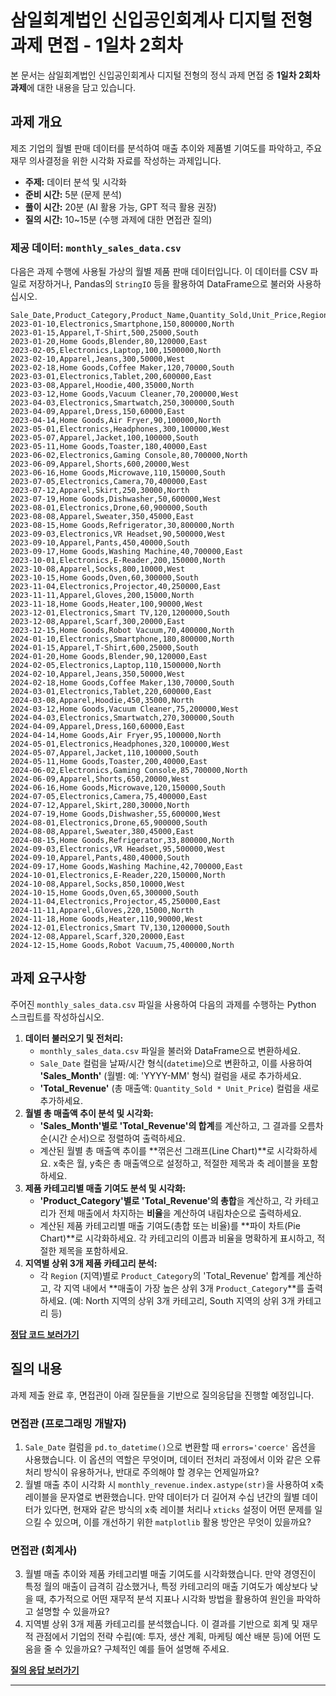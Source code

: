 # 삼일회계법인 신입공인회계사 디지털 전형 과제 면접 - 1일차 2회차

본 문서는 삼일회계법인 신입공인회계사 디지털 전형의 정식 과제 면접 중 **1일차 2회차 과제**에 대한 내용을 담고 있습니다.

## 과제 개요

제조 기업의 월별 판매 데이터를 분석하여 매출 추이와 제품별 기여도를 파악하고, 주요 재무 의사결정을 위한 시각화 자료를 작성하는 과제입니다.

  * **주제:** 데이터 분석 및 시각화
  * **준비 시간:** 5분 (문제 분석)
  * **풀이 시간:** 20분 (AI 활용 가능, GPT 적극 활용 권장)
  * **질의 시간:** 10\~15분 (수행 과제에 대한 면접관 질의)

### 제공 데이터: `monthly_sales_data.csv`

다음은 과제 수행에 사용될 가상의 월별 제품 판매 데이터입니다. 이 데이터를 CSV 파일로 저장하거나, Pandas의 `StringIO` 등을 활용하여 DataFrame으로 불러와 사용하십시오.

```csv
Sale_Date,Product_Category,Product_Name,Quantity_Sold,Unit_Price,Region
2023-01-10,Electronics,Smartphone,150,800000,North
2023-01-15,Apparel,T-Shirt,500,25000,South
2023-01-20,Home Goods,Blender,80,120000,East
2023-02-05,Electronics,Laptop,100,1500000,North
2023-02-10,Apparel,Jeans,300,50000,West
2023-02-18,Home Goods,Coffee Maker,120,70000,South
2023-03-01,Electronics,Tablet,200,600000,East
2023-03-08,Apparel,Hoodie,400,35000,North
2023-03-12,Home Goods,Vacuum Cleaner,70,200000,West
2023-04-03,Electronics,Smartwatch,250,300000,South
2023-04-09,Apparel,Dress,150,60000,East
2023-04-14,Home Goods,Air Fryer,90,100000,North
2023-05-01,Electronics,Headphones,300,100000,West
2023-05-07,Apparel,Jacket,100,100000,South
2023-05-11,Home Goods,Toaster,180,40000,East
2023-06-02,Electronics,Gaming Console,80,700000,North
2023-06-09,Apparel,Shorts,600,20000,West
2023-06-16,Home Goods,Microwave,110,150000,South
2023-07-05,Electronics,Camera,70,400000,East
2023-07-12,Apparel,Skirt,250,30000,North
2023-07-19,Home Goods,Dishwasher,50,600000,West
2023-08-01,Electronics,Drone,60,900000,South
2023-08-08,Apparel,Sweater,350,45000,East
2023-08-15,Home Goods,Refrigerator,30,800000,North
2023-09-03,Electronics,VR Headset,90,500000,West
2023-09-10,Apparel,Pants,450,40000,South
2023-09-17,Home Goods,Washing Machine,40,700000,East
2023-10-01,Electronics,E-Reader,200,150000,North
2023-10-08,Apparel,Socks,800,10000,West
2023-10-15,Home Goods,Oven,60,300000,South
2023-11-04,Electronics,Projector,40,250000,East
2023-11-11,Apparel,Gloves,200,15000,North
2023-11-18,Home Goods,Heater,100,90000,West
2023-12-01,Electronics,Smart TV,120,1200000,South
2023-12-08,Apparel,Scarf,300,20000,East
2023-12-15,Home Goods,Robot Vacuum,70,400000,North
2024-01-10,Electronics,Smartphone,180,800000,North
2024-01-15,Apparel,T-Shirt,600,25000,South
2024-01-20,Home Goods,Blender,90,120000,East
2024-02-05,Electronics,Laptop,110,1500000,North
2024-02-10,Apparel,Jeans,350,50000,West
2024-02-18,Home Goods,Coffee Maker,130,70000,South
2024-03-01,Electronics,Tablet,220,600000,East
2024-03-08,Apparel,Hoodie,450,35000,North
2024-03-12,Home Goods,Vacuum Cleaner,75,200000,West
2024-04-03,Electronics,Smartwatch,270,300000,South
2024-04-09,Apparel,Dress,160,60000,East
2024-04-14,Home Goods,Air Fryer,95,100000,North
2024-05-01,Electronics,Headphones,320,100000,West
2024-05-07,Apparel,Jacket,110,100000,South
2024-05-11,Home Goods,Toaster,200,40000,East
2024-06-02,Electronics,Gaming Console,85,700000,North
2024-06-09,Apparel,Shorts,650,20000,West
2024-06-16,Home Goods,Microwave,120,150000,South
2024-07-05,Electronics,Camera,75,400000,East
2024-07-12,Apparel,Skirt,280,30000,North
2024-07-19,Home Goods,Dishwasher,55,600000,West
2024-08-01,Electronics,Drone,65,900000,South
2024-08-08,Apparel,Sweater,380,45000,East
2024-08-15,Home Goods,Refrigerator,33,800000,North
2024-09-03,Electronics,VR Headset,95,500000,West
2024-09-10,Apparel,Pants,480,40000,South
2024-09-17,Home Goods,Washing Machine,42,700000,East
2024-10-01,Electronics,E-Reader,220,150000,North
2024-10-08,Apparel,Socks,850,10000,West
2024-10-15,Home Goods,Oven,65,300000,South
2024-11-04,Electronics,Projector,45,250000,East
2024-11-11,Apparel,Gloves,220,15000,North
2024-11-18,Home Goods,Heater,110,90000,West
2024-12-01,Electronics,Smart TV,130,1200000,South
2024-12-08,Apparel,Scarf,320,20000,East
2024-12-15,Home Goods,Robot Vacuum,75,400000,North
```

## 과제 요구사항

주어진 `monthly_sales_data.csv` 파일을 사용하여 다음의 과제를 수행하는 Python 스크립트를 작성하십시오.

1.  **데이터 불러오기 및 전처리:**
      * `monthly_sales_data.csv` 파일을 불러와 DataFrame으로 변환하세요.
      * `Sale_Date` 컬럼을 날짜/시간 형식(`datetime`)으로 변환하고, 이를 사용하여 **'Sales\_Month'** (월별: 예: 'YYYY-MM' 형식) 컬럼을 새로 추가하세요.
      * **'Total\_Revenue'** (총 매출액: `Quantity_Sold * Unit_Price`) 컬럼을 새로 추가하세요.
2.  **월별 총 매출액 추이 분석 및 시각화:**
      * **'Sales\_Month'별로 'Total\_Revenue'의 합계**를 계산하고, 그 결과를 오름차순(시간 순서)으로 정렬하여 출력하세요.
      * 계산된 월별 총 매출액 추이를 \*\*꺾은선 그래프(Line Chart)\*\*로 시각화하세요. x축은 월, y축은 총 매출액으로 설정하고, 적절한 제목과 축 레이블을 포함하세요.
3.  **제품 카테고리별 매출 기여도 분석 및 시각화:**
      * **'Product\_Category'별로 'Total\_Revenue'의 총합**을 계산하고, 각 카테고리가 전체 매출에서 차지하는 **비율**을 계산하여 내림차순으로 출력하세요.
      * 계산된 제품 카테고리별 매출 기여도(총합 또는 비율)를 \*\*파이 차트(Pie Chart)\*\*로 시각화하세요. 각 카테고리의 이름과 비율을 명확하게 표시하고, 적절한 제목을 포함하세요.
4.  **지역별 상위 3개 제품 카테고리 분석:**
      * 각 `Region` (지역)별로 `Product_Category`의 'Total\_Revenue' 합계를 계산하고, 각 지역 내에서 \*\*매출이 가장 높은 상위 3개 `Product_Category`\*\*를 출력하세요. (예: North 지역의 상위 3개 카테고리, South 지역의 상위 3개 카테고리 등)


[**정답 코드 보러가기**](https://github.com/xvmon234-ai/Learning-Python/blob/main/Mock_test%20/Session%201/Question_2/solutions/coding.py)


## 질의 내용

과제 제출 완료 후, 면접관이 아래 질문들을 기반으로 질의응답을 진행할 예정입니다.

### 면접관 (프로그래밍 개발자)

1.  `Sale_Date` 컬럼을 `pd.to_datetime()`으로 변환할 때 `errors='coerce'` 옵션을 사용했습니다. 이 옵션의 역할은 무엇이며, 데이터 전처리 과정에서 이와 같은 오류 처리 방식이 유용하거나, 반대로 주의해야 할 경우는 언제일까요?
2.  월별 매출 추이 시각화 시 `monthly_revenue.index.astype(str)`을 사용하여 x축 레이블을 문자열로 변환했습니다. 만약 데이터가 더 길어져 수십 년간의 월별 데이터가 있다면, 현재와 같은 방식의 x축 레이블 처리나 `xticks` 설정이 어떤 문제를 일으킬 수 있으며, 이를 개선하기 위한 `matplotlib` 활용 방안은 무엇이 있을까요?

### 면접관 (회계사)

3.  월별 매출 추이와 제품 카테고리별 매출 기여도를 시각화했습니다. 만약 경영진이 특정 월의 매출이 급격히 감소했거나, 특정 카테고리의 매출 기여도가 예상보다 낮을 때, 추가적으로 어떤 재무적 분석 지표나 시각화 방법을 활용하여 원인을 파악하고 설명할 수 있을까요?
4.  지역별 상위 3개 제품 카테고리를 분석했습니다. 이 결과를 기반으로 회계 및 재무적 관점에서 기업의 전략 수립(예: 투자, 생산 계획, 마케팅 예산 배분 등)에 어떤 도움을 줄 수 있을까요? 구체적인 예를 들어 설명해 주세요.


[**질의 응답 보러가기**](https://github.com/xvmon234-ai/Learning-Python/blob/main/Mock_test%20/Session%201/Question_2/solutions/qa.py)


-----

